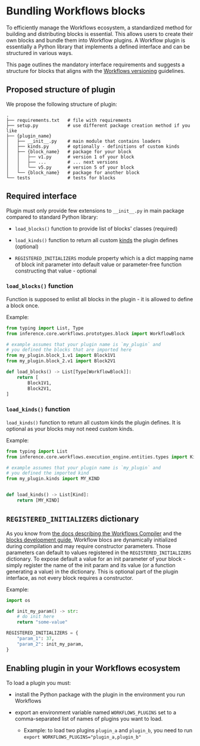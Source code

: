 # Bundling Workflows blocks

To efficiently manage the Workflows ecosystem, a standardized method for building and distributing blocks is 
essential. This allows users to create their own blocks and bundle them into Workflow plugins. A Workflow plugin 
is essentially a Python library that implements a defined interface and can be structured in various ways. 

This page outlines the mandatory interface requirements and suggests a structure for blocks that aligns with 
the [Workflows versioning](/workflows/versioning) guidelines.

## Proposed structure of plugin

We propose the following structure of plugin:

```
.
├── requirements.txt   # file with requirements
├── setup.py           # use different package creation method if you like
├── {plugin_name}
│   ├── __init__.py    # main module that contains loaders
│   ├── kinds.py       # optionally - definitions of custom kinds
│   ├── {block_name}   # package for your block
│   │   ├── v1.py      # version 1 of your block
│   │   ├── ...        # ... next versions
│   │   └── v5.py      # version 5 of your block
│   └── {block_name}   # package for another block
└── tests              # tests for blocks
```

## Required interface

Plugin must only provide few extensions to `__init__.py` in main package
compared to standard Python library:

* `load_blocks()` function to provide list of blocks' classes (required)

* `load_kinds()` function to return all custom [kinds](/workflows/kinds/) the plugin defines (optional)

* `REGISTERED_INITIALIZERS` module property which is a dict mapping name of block 
init parameter into default value or parameter-free function constructing that value - optional 


### `load_blocks()` function

Function is supposed to enlist all blocks in the plugin - it is allowed to define 
a block once.

Example:

```python
from typing import List, Type
from inference.core.workflows.prototypes.block import WorkflowBlock

# example assumes that your plugin name is `my_plugin` and
# you defined the blocks that are imported here
from my_plugin.block_1.v1 import Block1V1
from my_plugin.block_2.v1 import Block2V1

def load_blocks() -> List[Type[WorkflowBlock]]:
    return [
        Block1V1,
        Block2V1,
]
```

### `load_kinds()` function

`load_kinds()` function to return all custom kinds the plugin defines. It is optional as your blocks
may not need custom kinds.

Example:

```python
from typing import List
from inference.core.workflows.execution_engine.entities.types import Kind

# example assumes that your plugin name is `my_plugin` and
# you defined the imported kind
from my_plugin.kinds import MY_KIND


def load_kinds() -> List[Kind]:
    return [MY_KIND]
```


## `REGISTERED_INITIALIZERS` dictionary

As you know from [the docs describing the Workflows Compiler](/workflows/workflows_compiler/) 
and the [blocks development guide](/workflows/create_workflow_block/), Workflow
blocs are dynamically initialized during compilation and may require constructor 
parameters. Those parameters can default to values registered in the `REGISTERED_INITIALIZERS`
dictionary. To expose default a value for an init parameter of your block - 
simply register the name of the init param and its value (or a function generating a value) in the dictionary.
This is optional part of the plugin interface, as not every block requires a constructor.

Example:

```python
import os

def init_my_param() -> str:
    # do init here
    return "some-value"

REGISTERED_INITIALIZERS = {
    "param_1": 37,
    "param_2": init_my_param,
}
```

## Enabling plugin in your Workflows ecosystem

To load a plugin you must:

* install the Python package with the plugin in the environment you run Workflows

* export an environment variable named `WORKFLOWS_PLUGINS` set to a comma-separated list of names
of plugins you want to load. 
  
  * Example: to load two plugins `plugin_a` and `plugin_b`, you need to run 
  `export WORKFLOWS_PLUGINS="plugin_a,plugin_b"`
